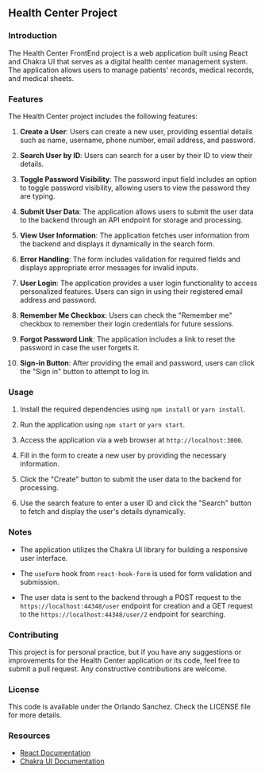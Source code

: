 ## Health Center Project

### Introduction

The Health Center FrontEnd project is a web application built using React and Chakra UI that serves as a digital health center management system. The application allows users to manage patients' records, medical records, and medical sheets.

### Features

The Health Center project includes the following features:

1. **Create a User**: Users can create a new user, providing essential details such as name, username, phone number, email address, and password.

2. **Search User by ID**: Users can search for a user by their ID to view their details.

3. **Toggle Password Visibility**: The password input field includes an option to toggle password visibility, allowing users to view the password they are typing.

4. **Submit User Data**: The application allows users to submit the user data to the backend through an API endpoint for storage and processing.

5. **View User Information**: The application fetches user information from the backend and displays it dynamically in the search form.

6. **Error Handling**: The form includes validation for required fields and displays appropriate error messages for invalid inputs.

7. **User Login**: The application provides a user login functionality to access personalized features. Users can sign in using their registered email address and password.

8. **Remember Me Checkbox**: Users can check the "Remember me" checkbox to remember their login credentials for future sessions.

9. **Forgot Password Link**: The application includes a link to reset the password in case the user forgets it.

10. **Sign-in Button**: After providing the email and password, users can click the "Sign in" button to attempt to log in.

### Usage

1. Install the required dependencies using `npm install` or `yarn install`.

2. Run the application using `npm start` or `yarn start`.

3. Access the application via a web browser at `http://localhost:3000`.

4. Fill in the form to create a new user by providing the necessary information.

5. Click the "Create" button to submit the user data to the backend for processing.

6. Use the search feature to enter a user ID and click the "Search" button to fetch and display the user's details dynamically.

### Notes

- The application utilizes the Chakra UI library for building a responsive user interface.

- The `useForm` hook from `react-hook-form` is used for form validation and submission.

- The user data is sent to the backend through a POST request to the `https://localhost:44348/user` endpoint for creation and a GET request to the `https://localhost:44348/user/2` endpoint for searching.

### Contributing

This project is for personal practice, but if you have any suggestions or improvements for the Health Center application or its code, feel free to submit a pull request. Any constructive contributions are welcome.

### License

This code is available under the Orlando Sanchez. Check the LICENSE file for more details.

### Resources

- [React Documentation](https://reactjs.org/docs/getting-started.html)
- [Chakra UI Documentation](https://chakra-ui.com/docs/getting-started)
